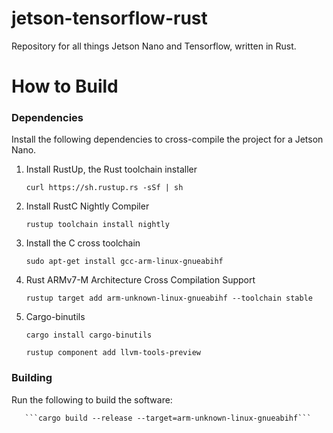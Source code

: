 # jetson-tensorflow-rust

Repository for all things Jetson Nano and Tensorflow, written in Rust. 

# How to Build

### Dependencies

Install the following dependencies to cross-compile the project for a Jetson Nano. 

1) Install RustUp, the Rust toolchain installer
    
    ```curl https://sh.rustup.rs -sSf | sh```

2) Install RustC Nightly Compiler

    ```rustup toolchain install nightly```
        
3) Install the C cross toolchain

    ```sudo apt-get install gcc-arm-linux-gnueabihf```
    
3) Rust ARMv7-M Architecture Cross Compilation Support

    ```rustup target add arm-unknown-linux-gnueabihf --toolchain stable```
4) Cargo-binutils

    ```cargo install cargo-binutils ```
    
    ```rustup component add llvm-tools-preview```
   
### Building

Run the following to build  the software:

       ```cargo build --release --target=arm-unknown-linux-gnueabihf```
       


